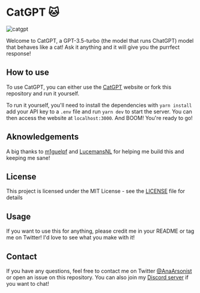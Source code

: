 # CatGPT 🐱

![catgpt](https://user-images.githubusercontent.com/10339043/228605861-41f09327-67f7-4fa3-bc27-bf3c76b18ed2.png)

Welcome to CatGPT, a GPT-3.5-turbo (the model that runs ChatGPT) model that behaves like a cat! Ask it anything and it will give you the purrfect response!

## How to use

To use CatGPT, you can either use the [CatGPT](https://catgpt.guru) website or fork this repository and run it yourself.

To run it yourself, you'll need to install the dependencies with `yarn install` add your API key to a `.env` file and run `yarn dev` to start the server. You can then access the website at `localhost:3000`. And BOOM! You're ready to go!

## Aknowledgements

A big thanks to [m1guelpf](https://twitter.com/m1guelpf) and [LucemansNL](https://twitter.com/LucemansNL) for helping me build this and keeping me sane!

## License

This project is licensed under the MIT License - see the [LICENSE](LICENSE) file for details

## Usage

If you want to use this for anything, please credit me in your README or tag me on Twitter! I'd love to see what you make with it!

## Contact

If you have any questions, feel free to contact me on Twitter [@AnaArsonist](https://twitter.com/AnaArsonist) or open an issue on this repository. You can also join my [Discord server](https://discord.gg/UfYzpX9TwQ) if you want to chat!
